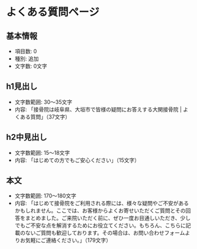# よくある質問ページ

## 基本情報
- 項目数: 0
- 種別: 追加
- 文字数: 0文字

## h1見出し
- 文字数範囲: 30～35文字
- 内容: 「接骨院は岐阜県、大垣市で皆様の疑問にお答えする大関接骨院 | よくある質問」（37文字）

## h2中見出し
- 文字数範囲: 15～18文字
- 内容: 「はじめての方でもご安心ください」（15文字）

## 本文
- 文字数範囲: 170～180文字
- 内容: 「はじめて接骨院をご利用される際には、様々な疑問やご不安があるかもしれません。ここでは、お客様からよくお寄せいただくご質問とその回答をまとめました。ご来院いただく前に、ぜひ一度お目通しいただき、少しでもご不安な点を解消するためにお役立てください。もちろん、こちらに記載のないご質問も歓迎しております。その場合は、お問い合わせフォームよりお気軽にご連絡ください。」（179文字）


